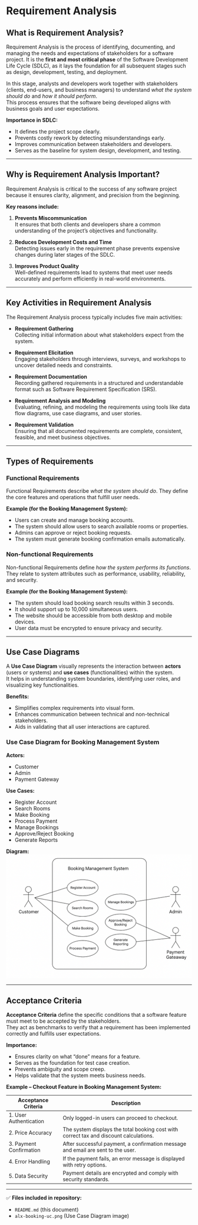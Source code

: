 # Requirement Analysis

## What is Requirement Analysis?

Requirement Analysis is the process of identifying, documenting, and managing the needs and expectations of stakeholders for a software project. It is the **first and most critical phase** of the Software Development Life Cycle (SDLC), as it lays the foundation for all subsequent stages such as design, development, testing, and deployment.

In this stage, analysts and developers work together with stakeholders (clients, end-users, and business managers) to understand *what the system should do* and *how it should perform*.  
This process ensures that the software being developed aligns with business goals and user expectations.

**Importance in SDLC:**
- It defines the project scope clearly.
- Prevents costly rework by detecting misunderstandings early.
- Improves communication between stakeholders and developers.
- Serves as the baseline for system design, development, and testing.

---

## Why is Requirement Analysis Important?

Requirement Analysis is critical to the success of any software project because it ensures clarity, alignment, and precision from the beginning.

**Key reasons include:**

1. **Prevents Miscommunication**  
   It ensures that both clients and developers share a common understanding of the project’s objectives and functionality.

2. **Reduces Development Costs and Time**  
   Detecting issues early in the requirement phase prevents expensive changes during later stages of the SDLC.

3. **Improves Product Quality**  
   Well-defined requirements lead to systems that meet user needs accurately and perform efficiently in real-world environments.

---

## Key Activities in Requirement Analysis

The Requirement Analysis process typically includes five main activities:

- **Requirement Gathering**  
  Collecting initial information about what stakeholders expect from the system.

- **Requirement Elicitation**  
  Engaging stakeholders through interviews, surveys, and workshops to uncover detailed needs and constraints.

- **Requirement Documentation**  
  Recording gathered requirements in a structured and understandable format such as Software Requirement Specification (SRS).

- **Requirement Analysis and Modeling**  
  Evaluating, refining, and modeling the requirements using tools like data flow diagrams, use case diagrams, and user stories.

- **Requirement Validation**  
  Ensuring that all documented requirements are complete, consistent, feasible, and meet business objectives.

---

## Types of Requirements

### **Functional Requirements**

Functional Requirements describe *what the system should do*. They define the core features and operations that fulfill user needs.

**Example (for the Booking Management System):**
- Users can create and manage booking accounts.
- The system should allow users to search available rooms or properties.
- Admins can approve or reject booking requests.
- The system must generate booking confirmation emails automatically.

### **Non-functional Requirements**

Non-functional Requirements define *how the system performs its functions*. They relate to system attributes such as performance, usability, reliability, and security.

**Example (for the Booking Management System):**
- The system should load booking search results within 3 seconds.
- It should support up to 10,000 simultaneous users.
- The website should be accessible from both desktop and mobile devices.
- User data must be encrypted to ensure privacy and security.

---

## Use Case Diagrams

A **Use Case Diagram** visually represents the interaction between **actors** (users or systems) and **use cases** (functionalities) within the system.  
It helps in understanding system boundaries, identifying user roles, and visualizing key functionalities.

**Benefits:**
- Simplifies complex requirements into visual form.
- Enhances communication between technical and non-technical stakeholders.
- Aids in validating that all user interactions are captured.

### **Use Case Diagram for Booking Management System**

**Actors:**
- Customer
- Admin
- Payment Gateway

**Use Cases:**
- Register Account
- Search Rooms
- Make Booking
- Process Payment
- Manage Bookings
- Approve/Reject Booking
- Generate Reports

**Diagram:**
![Booking Management System Use Case Diagram](https://github.com/RebiLee001/requirement-analysis/blob/main/images/alx-booking-uc.png)

---

## Acceptance Criteria

**Acceptance Criteria** define the specific conditions that a software feature must meet to be accepted by the stakeholders.  
They act as benchmarks to verify that a requirement has been implemented correctly and fulfills user expectations.

**Importance:**
- Ensures clarity on what “done” means for a feature.
- Serves as the foundation for test case creation.
- Prevents ambiguity and scope creep.
- Helps validate that the system meets business needs.

**Example – Checkout Feature in Booking Management System:**

| **Acceptance Criteria** | **Description** |
|--------------------------|-----------------|
| 1. User Authentication | Only logged-in users can proceed to checkout. |
| 2. Price Accuracy | The system displays the total booking cost with correct tax and discount calculations. |
| 3. Payment Confirmation | After successful payment, a confirmation message and email are sent to the user. |
| 4. Error Handling | If the payment fails, an error message is displayed with retry options. |
| 5. Data Security | Payment details are encrypted and comply with security standards. |

---

✅ **Files included in repository:**
- `README.md` (this document)  
- `alx-booking-uc.png` (Use Case Diagram image)
